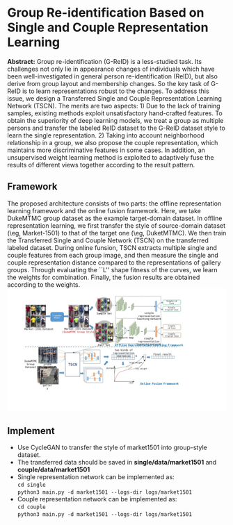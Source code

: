 # Group Re-identification Based on Single and Couple Representation Learning
**Abstract:** Group re-identification (G-ReID) is a less-studied task. Its challenges not only lie in appearance changes of individuals which have been well-investigated in general person re-identification (ReID), but also derive from group layout and membership changes. So the key task of G-ReID is to learn representations robust to the changes. To address this issue, we design a Transferred Single and Couple Representation Learning Network (TSCN). The merits are two aspects: 1) Due to the lack of training samples, existing methods exploit unsatisfactory hand-crafted features. To obtain the superiority of deep learning models, we treat a group as multiple persons and transfer the labeled ReID dataset to the G-ReID dataset style to learn the single representation. 2) Taking into account neighborhood relationship in a group, we also propose the couple representation, which maintains more discriminative features in some cases. In addition, an unsupervised weight learning method is exploited to adaptively fuse the results of different views together according to the result pattern. 

## Framework
The proposed architecture consists of two parts: the offline representation learning framework and the online fusion framework. Here, we take DukeMTMC group dataset as the example target-domain dataset. In offline representation learning, we first transfer the style of source-domain dataset (\eg, Market-1501) to that of the target one (\eg, DuketMTMC). We then train the Transferred Single and Couple Network (TSCN) on the transferred labeled dataset. During online funsion, TSCN extracts multiple single and couple features from each group image, and then measure the single and couple representation distance compared to the representations of gallery groups. Through evaluating the ``L'' shape fitness of the curves, we learn the weights for combination. Finally, the fusion results are obtained according to the weights.
![framework](framework.jpg  "Framework")

## Implement
  - Use CycleGAN to transfer the style of market1501 into group-style dataset.
  - The transferred data should be saved in **single/data/market1501** and **couple/data/market1501**
  - Single representation network can be implemented as:  
    `cd single`  
    `python3 main.py -d market1501 --logs-dir logs/market1501`
  - Couple representation network can be implemented as:  
    `cd couple `  
    `python3 main.py -d market1501 --logs-dir logs/market1501 `
